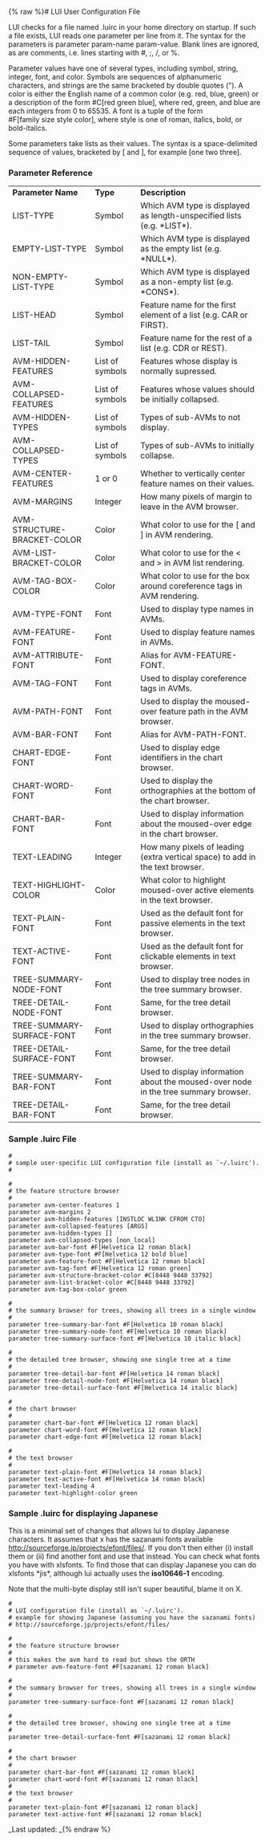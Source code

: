 {% raw %}# LUI User Configuration File

LUI checks for a file named .luirc in your home directory on startup. If
such a file exists, LUI reads one parameter per line from it. The syntax
for the parameters is parameter param-name param-value. Blank lines are
ignored, as are comments, i.e. lines starting with \#, ;, /, or %.

Parameter values have one of several types, including symbol, string,
integer, font, and color. Symbols are sequences of alphanumeric
characters, and strings are the same bracketed by double quotes ("). A
color is either the English name of a common color (e.g. red, blue,
green) or a description of the form \#C\[red green blue\], where red,
green, and blue are each integers from 0 to 65535. A font is a tuple of
the form \#F\[family size style color\], where style is one of roman,
italics, bold, or bold-italics.

Some parameters take lists as their values. The syntax is a
space-delimited sequence of values, bracketed by \[ and \], for example
\[one two three\].

### Parameter Reference

|                             |                 |                                                                                     |
|-----------------------------|-----------------|-------------------------------------------------------------------------------------|
| **Parameter Name**          | **Type**        | **Description**                                                                     |
| LIST-TYPE                   | Symbol          | Which AVM type is displayed as length-unspecified lists (e.g. \*LIST\*).            |
| EMPTY-LIST-TYPE             | Symbol          | Which AVM type is displayed as the empty list (e.g. \*NULL\*).                      |
| NON-EMPTY-LIST-TYPE         | Symbol          | Which AVM type is displayed as a non-empty list (e.g. \*CONS\*).                    |
| LIST-HEAD                   | Symbol          | Feature name for the first element of a list (e.g. CAR or FIRST).                   |
| LIST-TAIL                   | Symbol          | Feature name for the rest of a list (e.g. CDR or REST).                             |
| AVM-HIDDEN-FEATURES         | List of symbols | Features whose display is normally supressed.                                       |
| AVM-COLLAPSED-FEATURES      | List of symbols | Features whose values should be initially collapsed.                                |
| AVM-HIDDEN-TYPES            | List of symbols | Types of sub-AVMs to not display.                                                   |
| AVM-COLLAPSED-TYPES         | List of symbols | Types of sub-AVMs to initially collapse.                                            |
| AVM-CENTER-FEATURES         | 1 or 0          | Whether to vertically center feature names on their values.                         |
| AVM-MARGINS                 | Integer         | How many pixels of margin to leave in the AVM browser.                              |
| AVM-STRUCTURE-BRACKET-COLOR | Color           | What color to use for the \[ and \] in AVM rendering.                               |
| AVM-LIST-BRACKET-COLOR      | Color           | What color to use for the &lt; and &gt; in AVM list rendering.                      |
| AVM-TAG-BOX-COLOR           | Color           | What color to use for the box around coreference tags in AVM rendering.             |
| AVM-TYPE-FONT               | Font            | Used to display type names in AVMs.                                                 |
| AVM-FEATURE-FONT            | Font            | Used to display feature names in AVMs.                                              |
| AVM-ATTRIBUTE-FONT          | Font            | Alias for AVM-FEATURE-FONT.                                                         |
| AVM-TAG-FONT                | Font            | Used to display coreference tags in AVMs.                                           |
| AVM-PATH-FONT               | Font            | Used to display the moused-over feature path in the AVM browser.                    |
| AVM-BAR-FONT                | Font            | Alias for AVM-PATH-FONT.                                                            |
| CHART-EDGE-FONT             | Font            | Used to display edge identifiers in the chart browser.                              |
| CHART-WORD-FONT             | Font            | Used to display the orthographies at the bottom of the chart browser.               |
| CHART-BAR-FONT              | Font            | Used to display information about the moused-over edge in the chart browser.        |
| TEXT-LEADING                | Integer         | How many pixels of leading (extra vertical space) to add in the text browser.       |
| TEXT-HIGHLIGHT-COLOR        | Color           | What color to highlight moused-over active elements in the text browser.            |
| TEXT-PLAIN-FONT             | Font            | Used as the default font for passive elements in the text browser.                  |
| TEXT-ACTIVE-FONT            | Font            | Used as the default font for clickable elements in text browser.                    |
| TREE-SUMMARY-NODE-FONT      | Font            | Used to display tree nodes in the tree summary browser.                             |
| TREE-DETAIL-NODE-FONT       | Font            | Same, for the tree detail browser.                                                  |
| TREE-SUMMARY-SURFACE-FONT   | Font            | Used to display orthographies in the tree summary browser.                          |
| TREE-DETAIL-SURFACE-FONT    | Font            | Same, for the tree detail browser.                                                  |
| TREE-SUMMARY-BAR-FONT       | Font            | Used to display information about the moused-over node in the tree summary browser. |
| TREE-DETAIL-BAR-FONT        | Font            | Same, for the tree detail browser.                                                  |

### Sample .luirc File

    #
    # sample user-specific LUI configuration file (install as `~/.luirc').
    #
    
    #
    # the feature structure browser
    #
    parameter avm-center-features 1
    parameter avm-margins 2
    parameter avm-hidden-features [INSTLOC WLINK CFROM CTO]
    parameter avm-collapsed-features [ARGS]
    parameter avm-hidden-types []
    parameter avm-collapsed-types [non_local]
    parameter avm-bar-font #F[Helvetica 12 roman black]
    parameter avm-type-font #F[Helvetica 12 bold blue]
    parameter avm-feature-font #F[Helvetica 12 roman black]
    parameter avm-tag-font #F[Helvetica 12 roman green]
    parameter avm-structure-bracket-color #C[8448 9448 33792]
    parameter avm-list-bracket-color #C[8448 9448 33792]
    parameter avm-tag-box-color green
    
    #
    # the summary browser for trees, showing all trees in a single window
    #
    parameter tree-summary-bar-font #F[Helvetica 10 roman black]
    parameter tree-summary-node-font #F[Helvetica 10 roman black]
    parameter tree-summary-surface-font #F[Helvetica 10 italic black]
    
    #
    # the detailed tree browser, showing one single tree at a time
    #
    parameter tree-detail-bar-font #F[Helvetica 14 roman black]
    parameter tree-detail-node-font #F[Helvetica 14 roman black]
    parameter tree-detail-surface-font #F[Helvetica 14 italic black]
    
    #
    # the chart browser
    #
    parameter chart-bar-font #F[Helvetica 12 roman black]
    parameter chart-word-font #F[Helvetica 12 roman black]
    parameter chart-edge-font #F[Helvetica 12 roman black]
    
    #
    # the text browser
    #
    parameter text-plain-font #F[Helvetica 14 roman black]
    parameter text-active-font #F[Helvetica 14 roman black]
    parameter text-leading 4
    parameter text-highlight-color green

### Sample .luirc for displaying Japanese

This is a minimal set of changes that allows lui to display Japanese
characters. It assumes that x has the sazanami fonts available
<http://sourceforge.jp/projects/efont/files/>. If you don't then either
(i) install them or (ii) find another font and use that instead. You can
check what fonts you have with xlsfonts. To find those that can display
Japanese you can do xlsfonts \*jis\*, although lui actually uses the
**iso10646-1** encoding.

Note that the multi-byte display still isn't super beautiful, blame it
on X.

    #
    # LUI configuration file (install as `~/.luirc').
    # example for showing Japanese (assuming you have the sazanami fonts)
    # http://sourceforge.jp/projects/efont/files/
    
    #
    # the feature structure browser
    #
    # this makes the avm hard to read but shows the ORTH
    # parameter avm-feature-font #F[sazanami 12 roman black]
    
    #
    # the summary browser for trees, showing all trees in a single window
    #
    parameter tree-summary-surface-font #F[sazanami 12 roman black]
    
    #
    # the detailed tree browser, showing one single tree at a time
    #
    parameter tree-detail-surface-font #F[sazanami 12 roman black]
    
    #
    # the chart browser
    #
    parameter chart-bar-font #F[sazanami 12 roman black]
    parameter chart-word-font #F[sazanami 12 roman black]
    #
    # the text browser
    #
    parameter text-plain-font #F[sazanami 12 roman black]
    parameter text-active-font #F[sazanami 12 roman black]

_Last updated: _{% endraw %}